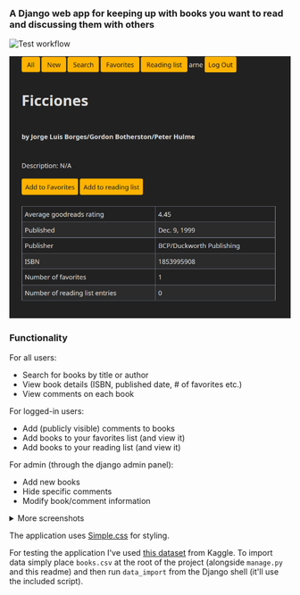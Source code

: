 ### A Django web app for keeping up with books you want to read and discussing them with others

![Test workflow](https://github.com/AdrianKlessa/BookClub/actions/workflows/django.yml/badge.svg)

![img](docs/screenshots/book_details.PNG)

### Functionality

For all users:
* Search for books by title or author
* View book details (ISBN, published date, # of favorites etc.)
* View comments on each book

For logged-in users:

* Add (publicly visible) comments to books
* Add books to your favorites list (and view it)
* Add books to your reading list (and view it)

For admin (through the django admin panel):
* Add new books
* Hide specific comments
* Modify book/comment information

<details>
  <summary>More screenshots</summary>

![img](docs/screenshots/search.PNG)
![img](docs/screenshots/favorites.PNG)
![img](docs/screenshots/book_details.PNG)
![img](docs/screenshots/comments_section.PNG)
</details>

The application uses [Simple.css](https://simplecss.org/) for styling.

For testing the application I've used [this dataset](https://www.kaggle.com/datasets/jealousleopard/goodreadsbooks) from Kaggle. 
To import data simply place `books.csv` at the root of the project (alongside `manage.py` and this readme) and then run `data_import` from the Django shell (it'll use the included script). 